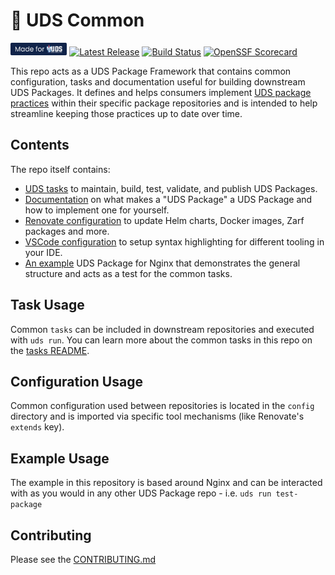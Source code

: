# 🦄 UDS Common

[<img alt="Made for UDS" src="https://raw.githubusercontent.com/defenseunicorns/uds-common/refs/heads/main/docs/assets/made-for-uds.svg" height="20px"/>](https://github.com/defenseunicorns/uds-core)
[![Latest Release](https://img.shields.io/github/v/release/defenseunicorns/uds-common)](https://github.com/defenseunicorns/uds-common/releases)
[![Build Status](https://img.shields.io/github/actions/workflow/status/defenseunicorns/uds-common/release.yaml)](https://github.com/defenseunicorns/uds-common/actions/workflows/release.yaml)
[![OpenSSF Scorecard](https://api.securityscorecards.dev/projects/github.com/defenseunicorns/uds-common/badge)](https://api.securityscorecards.dev/projects/github.com/defenseunicorns/uds-common)

This repo acts as a UDS Package Framework that contains common configuration, tasks and documentation useful for building downstream UDS Packages.  It defines and helps consumers implement [UDS package practices](./docs/uds-packages/requirements/uds-package-requirements.md) within their specific package repositories and is intended to help streamline keeping those practices up to date over time.

## Contents

The repo itself contains:

- [UDS tasks](tasks) to maintain, build, test, validate, and publish UDS Packages.
- [Documentation](docs) on what makes a "UDS Package" a UDS Package and how to implement one for yourself.
- [Renovate configuration](config/renovate.json5) to update Helm charts, Docker images, Zarf packages and more.
- [VSCode configuration](config/.vscode) to setup syntax highlighting for different tooling in your IDE.
- [An example](.) UDS Package for Nginx that demonstrates the general structure and acts as a test for the common tasks.

## Task Usage

Common `tasks` can be included in downstream repositories and executed with `uds run`.  You can learn more about the common tasks in this repo on the [tasks README](./tasks/README.md).

## Configuration Usage

Common configuration used between repositories is located in the `config` directory and is imported via specific tool mechanisms (like Renovate's `extends` key).

## Example Usage

The example in this repository is based around Nginx and can be interacted with as you would in any other UDS Package repo - i.e. `uds run test-package`

## Contributing

Please see the [CONTRIBUTING.md](./CONTRIBUTING.md)
